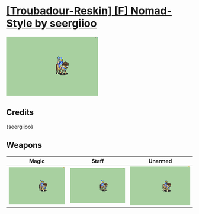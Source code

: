 # [\[Troubadour-Reskin\] \[F\] Nomad-Style by seergiioo](./)

<img src="./6.%20Magic%20(Staff)/Magic_000.png" alt="[Troubadour-Reskin] [F] Nomad-Style by seergiioo standing" />

## Credits

{seergiioo}

## Weapons


|Magic |Staff |Unarmed |
|  :---: | :---: | :---: |
| <img alt="Magic animation" src="./6.%20Magic%20(Staff)/Magic.gif" /> | <img alt="Staff animation" src="./7.%20Staff/Staff.gif" /> | <img alt="Unarmed animation" src="./8.%20Unarmed/Unarmed.gif" /> |
